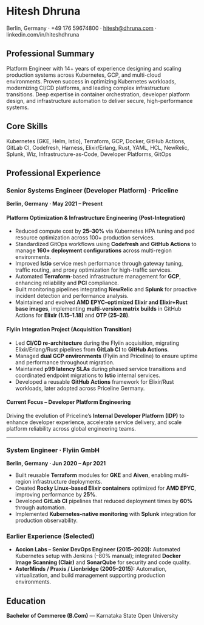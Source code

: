 # Hitesh Dhruna
Berlin, Germany · +49 176 59674800 · hitesh@dhruna.com · linkedin.com/in/hiteshdhruna

## Professional Summary
Platform Engineer with 14+ years of experience designing and scaling production systems across Kubernetes, GCP, and multi-cloud environments. Proven success in optimizing Kubernetes workloads, modernizing CI/CD platforms, and leading complex infrastructure transitions. Deep expertise in container orchestration, developer platform design, and infrastructure automation to deliver secure, high-performance systems.

## Core Skills
Kubernetes (GKE, Helm, Istio), Terraform, GCP, Docker, GitHub Actions, GitLab CI, Codefresh, Harness, Elixir/Erlang, Rust, YAML, HCL, NewRelic, Splunk, Wiz, Infrastructure-as-Code, Developer Platforms, GitOps

## Professional Experience

### Senior Systems Engineer (Developer Platform) · Priceline
**Berlin, Germany · May 2021 – Present**

#### Platform Optimization & Infrastructure Engineering (Post-Integration)
- Reduced compute cost by **25–30%** via Kubernetes HPA tuning and pod resource optimization across 100+ production services.
- Standardized GitOps workflows using **Codefresh** and **GitHub Actions** to manage **160+ deployment configurations** across multi-region environments.
- Improved **Istio** service mesh performance through gateway tuning, traffic routing, and proxy optimization for high-traffic services.
- Automated **Terraform**-based infrastructure management for **GCP**, enhancing reliability and **PCI** compliance.
- Built monitoring pipelines integrating **NewRelic** and **Splunk** for proactive incident detection and performance analysis.
- Maintained and evolved **AMD EPYC–optimized Elixir and Elixir+Rust base images**, implementing **multi-version matrix builds** in GitHub Actions for **Elixir (1.15–1.18)** and **OTP (25–28)**.

#### Flyiin Integration Project (Acquisition Transition)
- Led **CI/CD re-architecture** during the Flyiin acquisition, migrating Elixir/Erlang/Rust pipelines from **GitLab CI** to **GitHub Actions**.
- Managed **dual GCP environments** (Flyiin and Priceline) to ensure uptime and performance throughout migration.
- Maintained **p99 latency SLAs** during phased service transitions and coordinated endpoint migrations to **Istio** internal services.
- Developed a reusable **GitHub Actions** framework for Elixir/Rust workloads, later adopted across Priceline Germany.

#### Current Focus – Developer Platform Engineering
Driving the evolution of Priceline’s **Internal Developer Platform (IDP)** to enhance developer experience, accelerate service delivery, and scale platform reliability across global engineering teams.

---

### System Engineer · Flyiin GmbH
**Berlin, Germany · Jun 2020 – Apr 2021**
- Built reusable **Terraform** modules for **GKE** and **Aiven**, enabling multi-region infrastructure deployments.
- Created **Rocky Linux–based Elixir containers** optimized for **AMD EPYC**, improving performance by **25%**.
- Developed **GitLab CI** pipelines that reduced deployment times by **60%** through automation.
- Implemented **Kubernetes-native monitoring** with **Splunk** integration for production observability.

### Earlier Experience (Selected)
- **Accion Labs – Senior DevOps Engineer (2015–2020):** Automated Kubernetes setup with Jenkins (–80% manual); integrated **Docker Image Scanning (Clair)** and **SonarQube** for security and code quality.
- **AsterMinds / Praxis / Lionbridge (2005–2015):** Automation, virtualization, and build management supporting production environments.

## Education
**Bachelor of Commerce (B.Com)** — Karnataka State Open University
